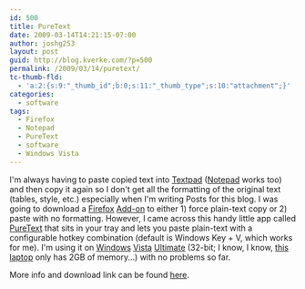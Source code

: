 ```yaml
---
id: 500
title: PureText
date: 2009-03-14T14:21:15-07:00
author: joshg253
layout: post
guid: http://blog.kverke.com/?p=500
permalink: /2009/03/14/puretext/
tc-thumb-fld:
  - 'a:2:{s:9:"_thumb_id";b:0;s:11:"_thumb_type";s:10:"attachment";}'
categories:
  - software
tags:
  - Firefox
  - Notepad
  - PureText
  - software
  - Windows Vista
---
```

I'm always having to paste copied text into <a href="http://www.textpad.com/">Textpad</a> (<a href="WindowsSystem32notepad.exe">Notepad</a> works too) and then copy it again so I don't get all the formatting of the original text (tables, style, etc.) especially when I'm writing Posts for this blog. I was going to download a <a href="http://www.mozilla.com/firefox/">Firefox</a> <a href="https://addons.mozilla.org/">Add-on</a> to either 1) force plain-text copy or 2) paste with no formatting. However, I came across this handy little app called <a href="http://www.stevemiller.net/puretext/">PureText</a> that sits in your tray and lets you paste plain-text with a configurable hotkey combination (default is Windows Key + V, which works for me). I'm using it on <a href="http://www.microsoft.com/windows/">Windows</a> <a href="http://www.microsoft.com/windows/windows-vista/default.aspx">Vista</a> <a href="http://www.microsoft.com/windows/windows-vista/compare-editions/ultimate.aspx">Ultimate</a> (32-bit; I know, I know, <a href="http://h10010.www1.hp.com/wwpc/us/en/sm/WF06b/321957-321957-64295-321838-3329741-3355679-3355689-3453384.html">this laptop</a> only has 2GB of memory...) with no problems so far.

More info and download link can be found <a href="http://www.stevemiller.net/puretext/">here</a>.